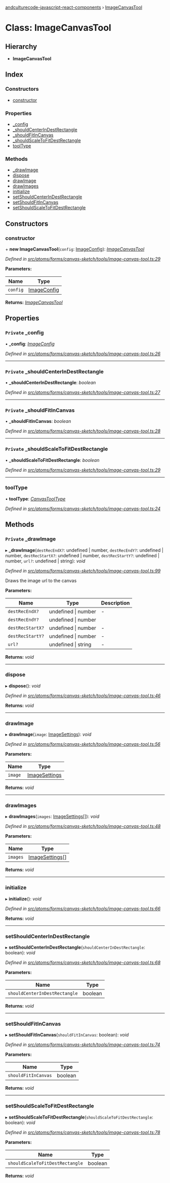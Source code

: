 [andculturecode-javascript-react-components](../README.md) › [ImageCanvasTool](imagecanvastool.md)

# Class: ImageCanvasTool

## Hierarchy

* **ImageCanvasTool**

## Index

### Constructors

* [constructor](imagecanvastool.md#constructor)

### Properties

* [_config](imagecanvastool.md#private-_config)
* [_shouldCenterInDestRectangle](imagecanvastool.md#private-_shouldcenterindestrectangle)
* [_shouldFitInCanvas](imagecanvastool.md#private-_shouldfitincanvas)
* [_shouldScaleToFitDestRectangle](imagecanvastool.md#private-_shouldscaletofitdestrectangle)
* [toolType](imagecanvastool.md#tooltype)

### Methods

* [_drawImage](imagecanvastool.md#private-_drawimage)
* [dispose](imagecanvastool.md#dispose)
* [drawImage](imagecanvastool.md#drawimage)
* [drawImages](imagecanvastool.md#drawimages)
* [initialize](imagecanvastool.md#initialize)
* [setShouldCenterInDestRectangle](imagecanvastool.md#setshouldcenterindestrectangle)
* [setShouldFitInCanvas](imagecanvastool.md#setshouldfitincanvas)
* [setShouldScaleToFitDestRectangle](imagecanvastool.md#setshouldscaletofitdestrectangle)

## Constructors

###  constructor

\+ **new ImageCanvasTool**(`config`: [ImageConfig](../interfaces/imageconfig.md)): *[ImageCanvasTool](imagecanvastool.md)*

*Defined in [src/atoms/forms/canvas-sketch/tools/image-canvas-tool.ts:29](https://github.com/phess101/AndcultureCode.JavaScript.React.Components/blob/5fd6ba2/src/atoms/forms/canvas-sketch/tools/image-canvas-tool.ts#L29)*

**Parameters:**

Name | Type |
------ | ------ |
`config` | [ImageConfig](../interfaces/imageconfig.md) |

**Returns:** *[ImageCanvasTool](imagecanvastool.md)*

## Properties

### `Private` _config

• **_config**: *[ImageConfig](../interfaces/imageconfig.md)*

*Defined in [src/atoms/forms/canvas-sketch/tools/image-canvas-tool.ts:26](https://github.com/phess101/AndcultureCode.JavaScript.React.Components/blob/5fd6ba2/src/atoms/forms/canvas-sketch/tools/image-canvas-tool.ts#L26)*

___

### `Private` _shouldCenterInDestRectangle

• **_shouldCenterInDestRectangle**: *boolean*

*Defined in [src/atoms/forms/canvas-sketch/tools/image-canvas-tool.ts:27](https://github.com/phess101/AndcultureCode.JavaScript.React.Components/blob/5fd6ba2/src/atoms/forms/canvas-sketch/tools/image-canvas-tool.ts#L27)*

___

### `Private` _shouldFitInCanvas

• **_shouldFitInCanvas**: *boolean*

*Defined in [src/atoms/forms/canvas-sketch/tools/image-canvas-tool.ts:28](https://github.com/phess101/AndcultureCode.JavaScript.React.Components/blob/5fd6ba2/src/atoms/forms/canvas-sketch/tools/image-canvas-tool.ts#L28)*

___

### `Private` _shouldScaleToFitDestRectangle

• **_shouldScaleToFitDestRectangle**: *boolean*

*Defined in [src/atoms/forms/canvas-sketch/tools/image-canvas-tool.ts:29](https://github.com/phess101/AndcultureCode.JavaScript.React.Components/blob/5fd6ba2/src/atoms/forms/canvas-sketch/tools/image-canvas-tool.ts#L29)*

___

###  toolType

• **toolType**: *[CanvasToolType](../enums/canvastooltype.md)*

*Defined in [src/atoms/forms/canvas-sketch/tools/image-canvas-tool.ts:24](https://github.com/phess101/AndcultureCode.JavaScript.React.Components/blob/5fd6ba2/src/atoms/forms/canvas-sketch/tools/image-canvas-tool.ts#L24)*

## Methods

### `Private` _drawImage

▸ **_drawImage**(`destRecEndX?`: undefined | number, `destRecEndY?`: undefined | number, `destRecStartX?`: undefined | number, `destRecStartY?`: undefined | number, `url?`: undefined | string): *void*

*Defined in [src/atoms/forms/canvas-sketch/tools/image-canvas-tool.ts:99](https://github.com/phess101/AndcultureCode.JavaScript.React.Components/blob/5fd6ba2/src/atoms/forms/canvas-sketch/tools/image-canvas-tool.ts#L99)*

Draws the image url to the canvas

**Parameters:**

Name | Type | Description |
------ | ------ | ------ |
`destRecEndX?` | undefined &#124; number | - |
`destRecEndY?` | undefined &#124; number |   |
`destRecStartX?` | undefined &#124; number | - |
`destRecStartY?` | undefined &#124; number | - |
`url?` | undefined &#124; string | - |

**Returns:** *void*

___

###  dispose

▸ **dispose**(): *void*

*Defined in [src/atoms/forms/canvas-sketch/tools/image-canvas-tool.ts:46](https://github.com/phess101/AndcultureCode.JavaScript.React.Components/blob/5fd6ba2/src/atoms/forms/canvas-sketch/tools/image-canvas-tool.ts#L46)*

**Returns:** *void*

___

###  drawImage

▸ **drawImage**(`image`: [ImageSettings](../interfaces/imagesettings.md)): *void*

*Defined in [src/atoms/forms/canvas-sketch/tools/image-canvas-tool.ts:56](https://github.com/phess101/AndcultureCode.JavaScript.React.Components/blob/5fd6ba2/src/atoms/forms/canvas-sketch/tools/image-canvas-tool.ts#L56)*

**Parameters:**

Name | Type |
------ | ------ |
`image` | [ImageSettings](../interfaces/imagesettings.md) |

**Returns:** *void*

___

###  drawImages

▸ **drawImages**(`images`: [ImageSettings](../interfaces/imagesettings.md)[]): *void*

*Defined in [src/atoms/forms/canvas-sketch/tools/image-canvas-tool.ts:48](https://github.com/phess101/AndcultureCode.JavaScript.React.Components/blob/5fd6ba2/src/atoms/forms/canvas-sketch/tools/image-canvas-tool.ts#L48)*

**Parameters:**

Name | Type |
------ | ------ |
`images` | [ImageSettings](../interfaces/imagesettings.md)[] |

**Returns:** *void*

___

###  initialize

▸ **initialize**(): *void*

*Defined in [src/atoms/forms/canvas-sketch/tools/image-canvas-tool.ts:66](https://github.com/phess101/AndcultureCode.JavaScript.React.Components/blob/5fd6ba2/src/atoms/forms/canvas-sketch/tools/image-canvas-tool.ts#L66)*

**Returns:** *void*

___

###  setShouldCenterInDestRectangle

▸ **setShouldCenterInDestRectangle**(`shouldCenterInDestRectangle`: boolean): *void*

*Defined in [src/atoms/forms/canvas-sketch/tools/image-canvas-tool.ts:68](https://github.com/phess101/AndcultureCode.JavaScript.React.Components/blob/5fd6ba2/src/atoms/forms/canvas-sketch/tools/image-canvas-tool.ts#L68)*

**Parameters:**

Name | Type |
------ | ------ |
`shouldCenterInDestRectangle` | boolean |

**Returns:** *void*

___

###  setShouldFitInCanvas

▸ **setShouldFitInCanvas**(`shouldFitInCanvas`: boolean): *void*

*Defined in [src/atoms/forms/canvas-sketch/tools/image-canvas-tool.ts:74](https://github.com/phess101/AndcultureCode.JavaScript.React.Components/blob/5fd6ba2/src/atoms/forms/canvas-sketch/tools/image-canvas-tool.ts#L74)*

**Parameters:**

Name | Type |
------ | ------ |
`shouldFitInCanvas` | boolean |

**Returns:** *void*

___

###  setShouldScaleToFitDestRectangle

▸ **setShouldScaleToFitDestRectangle**(`shouldScaleToFitDestRectangle`: boolean): *void*

*Defined in [src/atoms/forms/canvas-sketch/tools/image-canvas-tool.ts:78](https://github.com/phess101/AndcultureCode.JavaScript.React.Components/blob/5fd6ba2/src/atoms/forms/canvas-sketch/tools/image-canvas-tool.ts#L78)*

**Parameters:**

Name | Type |
------ | ------ |
`shouldScaleToFitDestRectangle` | boolean |

**Returns:** *void*
